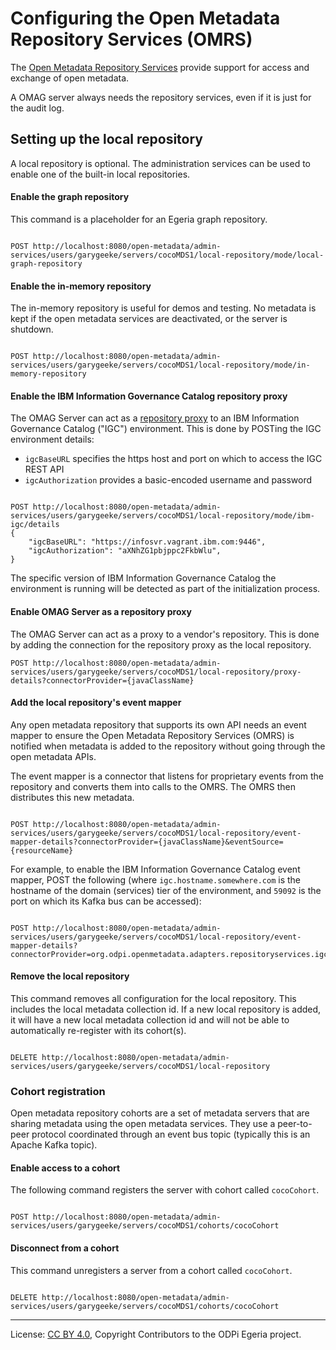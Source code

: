 <!-- SPDX-License-Identifier: CC-BY-4.0 -->
<!-- Copyright Contributors to the ODPi Egeria project. -->


# Configuring the Open Metadata Repository Services (OMRS)

The [Open Metadata Repository Services](../../../repository-services) provide support for access and exchange
of open metadata.

A OMAG server always needs the repository services, even if it is just for the audit log.

## Setting up the local repository

A local repository is optional.
The administration services can be used to enable one of the built-in
local repositories.

#### Enable the graph repository

This command is a placeholder for an Egeria graph repository.

```

POST http://localhost:8080/open-metadata/admin-services/users/garygeeke/servers/cocoMDS1/local-repository/mode/local-graph-repository

```

#### Enable the in-memory repository

The in-memory repository is useful for demos and testing.
No metadata is kept if the open metadata services are deactivated,
or the server is shutdown.

```

POST http://localhost:8080/open-metadata/admin-services/users/garygeeke/servers/cocoMDS1/local-repository/mode/in-memory-repository

```

#### Enable the IBM Information Governance Catalog repository proxy

The OMAG Server can act as a [repository proxy](../concepts/repository-proxy.md)
to an IBM Information Governance Catalog ("IGC") environment.
This is done by POSTing the IGC environment details:

- `igcBaseURL` specifies the https host and port on which to access the IGC REST API
- `igcAuthorization` provides a basic-encoded username and password

```

POST http://localhost:8080/open-metadata/admin-services/users/garygeeke/servers/cocoMDS1/local-repository/mode/ibm-igc/details
{
    "igcBaseURL": "https://infosvr.vagrant.ibm.com:9446",
    "igcAuthorization": "aXNhZG1pbjppc2FkbWlu",
}

```

The specific version of IBM Information Governance Catalog the environment is running will be detected as part of the initialization process.

#### Enable OMAG Server as a repository proxy

The OMAG Server can act as a proxy to a vendor's repository.
This is done by adding the connection
for the repository proxy as the local repository.

```
POST http://localhost:8080/open-metadata/admin-services/users/garygeeke/servers/cocoMDS1/local-repository/proxy-details?connectorProvider={javaClassName}

```

#### Add the local repository's event mapper

Any open metadata repository that supports its own API needs an
event mapper to ensure the
Open Metadata Repository Services (OMRS) is notified when
metadata is added
to the repository without going through the open metadata APIs.

The event mapper is a connector that listens for proprietary events
from the repository and converts them into calls to the OMRS.
The OMRS then distributes this new metadata.

```

POST http://localhost:8080/open-metadata/admin-services/users/garygeeke/servers/cocoMDS1/local-repository/event-mapper-details?connectorProvider={javaClassName}&eventSource={resourceName}

```

For example, to enable the IBM Information Governance Catalog event mapper,
POST the following (where `igc.hostname.somewhere.com` is the hostname of the
domain (services) tier of the environment, and `59092` is the port on which
its Kafka bus can be accessed):

```

POST http://localhost:8080/open-metadata/admin-services/users/garygeeke/servers/cocoMDS1/local-repository/event-mapper-details?connectorProvider=org.odpi.openmetadata.adapters.repositoryservices.igc.eventmapper.IGCOMRSRepositoryEventMapperProvider&eventSource=igc.hostname.somewhere.com:59092

```

#### Remove the local repository

This command removes all configuration for the local repository.
This includes the local metadata collection id.  If a new local repository is
added, it will have a new local metadata collection id and will
not be able to automatically re-register with its cohort(s).

```

DELETE http://localhost:8080/open-metadata/admin-services/users/garygeeke/servers/cocoMDS1/local-repository

```

### Cohort registration

Open metadata repository cohorts are a set of metadata servers
that are sharing metadata using the open metadata services.
They use a peer-to-peer protocol coordinated through an event bus topic
(typically this is an Apache Kafka topic).

#### Enable access to a cohort

The following command registers the server with cohort called `cocoCohort`.

```

POST http://localhost:8080/open-metadata/admin-services/users/garygeeke/servers/cocoMDS1/cohorts/cocoCohort

```

#### Disconnect from a cohort

This command unregisters a server from a cohort called `cocoCohort`.

```

DELETE http://localhost:8080/open-metadata/admin-services/users/garygeeke/servers/cocoMDS1/cohorts/cocoCohort

```

----
License: [CC BY 4.0](https://creativecommons.org/licenses/by/4.0/),
Copyright Contributors to the ODPi Egeria project.